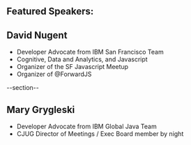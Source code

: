 ## Featured Speakers: 


## David Nugent
* Developer Advocate from IBM San Francisco Team
* Cognitive, Data and Analytics, and Javascript
* Organizer of the SF Javascript Meetup
* Organizer of @ForwardJS

--section--
## Mary Grygleski
* Developer Advocate from IBM Global Java Team
* CJUG Director of Meetings / Exec Board member by night

